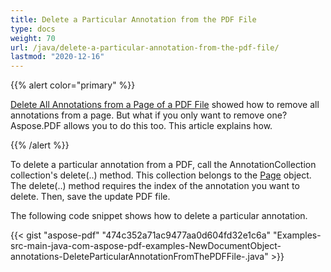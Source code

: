 ```yaml
---
title: Delete a Particular Annotation from the PDF File
type: docs
weight: 70
url: /java/delete-a-particular-annotation-from-the-pdf-file/
lastmod: "2020-12-16"
---
```


{{% alert color="primary" %}} 

[Delete All Annotations from a Page of a PDF File](/pdf/java/delete-all-annotations-from-a-page-of-a-pdf-file/) showed how to remove all annotations from a page. But what if you only want to remove one? Aspose.PDF allows you to do this too. This article explains how.

{{% /alert %}} 

To delete a particular annotation from a PDF, call the AnnotationCollection collection's delete(..) method. This collection belongs to the [Page](https://apireference.aspose.com/java/pdf/com.aspose.pdf/Page) object. The delete(..) method requires the index of the annotation you want to delete. Then, save the update PDF file.

The following code snippet shows how to delete a particular annotation.

{{< gist "aspose-pdf" "474c352a71ac9477aa0d604fd32e1c6a" "Examples-src-main-java-com-aspose-pdf-examples-NewDocumentObject-annotations-DeleteParticularAnnotationFromThePDFFile-.java" >}}
